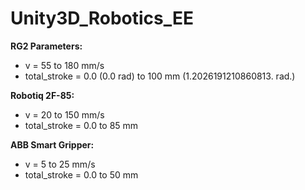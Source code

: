 # Unity3D_Robotics_EE

**RG2 Parameters:**

- v = 55 to 180 mm/s
- total_stroke = 0.0 (0.0 rad) to 100 mm (1.2026191210860813. rad.)


**Robotiq 2F-85:**

- v = 20 to 150 mm/s
- total_stroke = 0.0 to 85 mm

**ABB Smart Gripper:**

- v = 5 to 25 mm/s
- total_stroke = 0.0 to 50 mm

